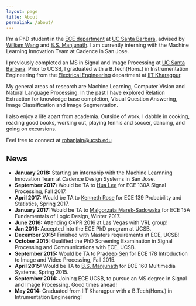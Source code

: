 ```yaml
---
layout: page
title: About
permalink: /about/
---
```


I'm a PhD student in the [ECE department](http://www.ece.ucsb.edu/) at [UC Santa Barbara](http://www.ucsb.edu/), advised by [William Wang](https://www.cs.ucsb.edu/~william/) and [B.S. Manjunath](https://vision.ece.ucsb.edu/people/bs-manjunath). I am currently interning with the Machine Learning Innovation Team at Cadence in San Jose.

I previously completed an MS in Signal and Image Processing at [UC Santa Barbara](http://www.ucsb.edu/). Prior to UCSB, I graduated with a B.Tech(Hons.) in Instrumentation Engineering from the [Electrical Engineering](http://www.ee.iitkgp.ac.in/) department at [IIT Kharagpur](http://iitkgp.ac.in/).

My general areas of research are Machine Learning, Computer Vision and Natural Language Processing.  In the past I have explored Relation Extraction for knowledge base completion, Visual Question Answering, Image Classification and Image Segmentation.  

I also enjoy a life apart from academia. Outside of work, I dabble in cooking, reading good books, working out, playing tennis and soccer, dancing, and going on excursions.

Feel free to connect at [rohanjain@ucsb.edu](mailto:rohanjain@ucsb.edu)

## News
- **January 2018:** Starting an internship with the Machine Learnning Innovation Team at Cadence Design Systems in San Jose.
- **September 2017:** Would be TA to [Hua Lee](https://engineering.ucsb.edu/people/hua-lee) for ECE 130A Signal Processing, Fall 2017.
- **April 2017:** Would be TA to [Kenneth Rose](https://engineering.ucsb.edu/people/kenneth-rose) for ECE 139 Probability and Statistics, Spring 2017.
- **January 2017:** Would be TA to [Malgorzata Marek-Sadowska](https://iee.ucsb.edu/people/malgorzata-marek-sadowska) for ECE 15A Fundamentals of Logic Design, Winter 2017.
- **June 2016:** Attending CVPR 2016 at Las Vegas with VRL group!
- **Jan 2016:** Accepted into the ECE PhD program at UCSB.
- **December 2015:** Finished with Masters requirements at ECE, UCSB!
- **October 2015:** Qualified the PhD Screening Examination in Signal Processing and Communications with ECE, UCSB.
- **September 2015:** Would be TA to [Pradeep Sen](https://www.ece.ucsb.edu/~psen/) for ECE 178 Introduction to Image and Video Processing, Fall 2015.
- **April 2015:** Would be TA to [B.S. Manjunath](https://vision.ece.ucsb.edu/people/bs-manjunath) for ECE 160 Multimedia Systems, Spring 2015.
- **September 2014:** Joining ECE UCSB, to pursue an MS degree in Signal and Image Processing. Good times ahead!
- **May 2014:** Graduated from IIT Kharagpur with a B.Tech(Hons.) in Intrumentation Engineering!

<!---
## Links to my documents

Note: These are links to documents saved on the cloud. They open in the same tab.

- **Project:** TrackBeat: an Android application for detecting heart rate from video of human head. Course Project for [CS290I Mobile Imaging](https://www.cs.ucsb.edu/~mturk/Teaching.html), Winter 2015, UCSB with [Matthew Turk](https://www.cs.ucsb.edu/~mturk/)
	- [Report](https://www.dropbox.com/s/ehumfxo8w3eaisq/CS290I_Report.pdf?dl=0)
	- [Presentation](https://docs.google.com/presentation/d/1ounkIoDJg2myp4Eons_RvrQLgUEuzDk_ooN_JEl_XZs/pub?start=false&loop=false&delayms=60000)
	- [Code](https://github.com/neurohn/TrackBeat)
	- [Video demonstration](https://www.youtube.com/watch?v=NUb1GDgm-aw)
	
- **Project:** Detection and Characterization of Epileptic Seizures. Course Project for ECE594E Machine Learning, Spring 2015, UCSB with [Upamanyu Madhow](https://wcsl.ece.ucsb.edu/people/upamanyu-madhow).
	- [Report](https://www.dropbox.com/s/myjq2we234bk56h/ECE594E_Project_Report_RajagopalJain.pdf?dl=0)
	- [Presentation](https://docs.google.com/presentation/d/1AZWCtDiYywZAWsb3EY7eFgwdZiTnENE1Bq4TvkhcxWU/pub?start=false&loop=false&delayms=60000)

- **Project:** Activity Recognition in Videos using 3D Salient Point signatures. Course Project for ECE281B Computer Vision, Spring 2015, UCSB with [Victor Fragoso](http://vfragoso.com/), [Matthew Turk](https://www.cs.ucsb.edu/~mturk/)
	- [Report](https://www.dropbox.com/s/rh1kfpq3d4e2ppw/ECE281B_JainRajagopal_Project.pdf?dl=0)
	- [Presentation](https://docs.google.com/presentation/d/1VEmndjfkG-MPHrhIDEVduO6jjbwtapEDZgHOjQWxkcE/pub?start=false&loop=false&delayms=60000)

- **Paper Review:** Atmosukarto, Indriyati, and Linda G. Shapiro. "A salient-point signature for 3D object retrieval." Proceedings of the 1st ACM international conference on Multimedia information retrieval. ACM, 2008.
	- [Presentation](https://docs.google.com/presentation/d/15v1LKAxcy2YRaQ80B0yztDtIAG1x0HWgKEt-duu6H2k/pub?start=false&loop=false&delayms=60000)
	- [Critique](https://docs.google.com/document/d/1UJne2dJzinh7Kh9AgOt2BG4SB3WuR3peitikr3XeCUU/pub)

- **Paper Review:** Kopf, Johannes, et al. "Capturing and viewing gigapixel images." ACM Transactions on Graphics (TOG). Vol. 26. No. 3. ACM, 2007.
	 - [Presentation](https://docs.google.com/presentation/d/1lQ0es5kSS3U5nINlp6wbRgsak4k6WfaLEP_q9i-nLto/pub?start=false&loop=false&delayms=60000)

- **Project:** Efficient Hierarchichal Graph-based Video Segmentation. Course Project for ECE278A Digital Image Processing, Winter 2015, UCSB with [B.S. Manjunath](https://vision.ece.ucsb.edu/people/bs-manjunath)
	- [Report](https://www.dropbox.com/s/rcz74mvmqo4sicw/ECE278A_report.pdf?dl=0)
	- [Presentation](https://docs.google.com/presentation/d/1rxrCpgCwntSRvo0wVBRyRDLA06IedNL2d35PeZDkIoI/pub?start=false&loop=false&delayms=60000)
	- [Code](https://github.com/neurohn/image-segmentation) for image segmentation part
- **Project:** Automated Detection of Solitary Pulmonary Nodule from Lung CT Images using Rule Based Classifier.
	- [Paper](https://www.dropbox.com/s/gwdeibf2tfg0bkq/ICVSP_Paper_ID_128%20Automated%20Detection%20of%20Solitary%20Pulmonary%20Nodule%20from%20Lung%20CT%20Images%20using%20Rule%20Based%20Classifier.pdf?dl=0)
	- [Presentation](https://www.dropbox.com/s/96pqnl0ivevtvzb/ICVSP_2014_128.pptx?dl=0)
	
- **Undergraduate Project:** Adaptive filter design for sparse system identification.
	- [Report](https://www.dropbox.com/s/0v1kggoxo4pi7i3/rohan%20btp%20ver2.pdf?dl=0)
	- [Presentation](https://www.dropbox.com/s/cfq5hychwkrj6wl/Rohan%20Final%20Presentation.pdf?dl=0)

- **Internship:** at Robert Bosch Engineering India on Lithium ion Battery Modeling for Simulation of Hybrid Electric Vehicles. 
	- Report and Presentation available on request

-->
